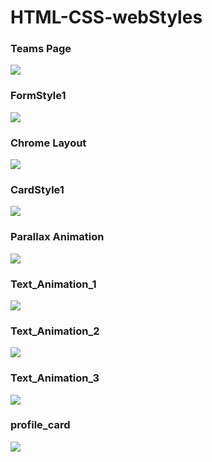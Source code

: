 # HTML-CSS-webStyles

### Teams Page
<image src="/TeamsPage/screencapture.png"/>

### FormStyle1
<image src="/ScreenShots/Screenshot 1.png"/>

### Chrome Layout
<image src="/ScreenShots/Screenshot (713).png"/>

### CardStyle1
<image src="/ScreenShots/Screenshot 2.png"/>

### Parallax Animation
<image src="/ScreenShots/Screenshot 5.png"/>

### Text_Animation_1
<image src="/ScreenShots/Screenshot 4.png"/>

### Text_Animation_2
<image src="/ScreenShots/Screenshot 3.png"/>

### Text_Animation_3
<image src="/ScreenShots/Screenshot6.png"/>

### profile_card
<image src="/Profile card/Screenshot (618).png"/>
